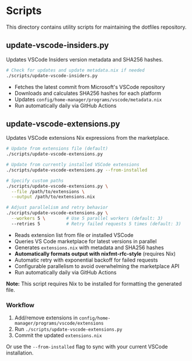 # Scripts

This directory contains utility scripts for maintaining the dotfiles repository.

## update-vscode-insiders.py

Updates VSCode Insiders version metadata and SHA256 hashes.

```bash
# Check for updates and update metadata.nix if needed
./scripts/update-vscode-insiders.py
```

- Fetches the latest commit from Microsoft's VSCode repository
- Downloads and calculates SHA256 hashes for each platform
- Updates `config/home-manager/programs/vscode/metadata.nix`
- Run automatically daily via GitHub Actions

## update-vscode-extensions.py

Updates VSCode extensions Nix expressions from the marketplace.

```bash
# Update from extensions file (default)
./scripts/update-vscode-extensions.py

# Update from currently installed VSCode extensions
./scripts/update-vscode-extensions.py --from-installed

# Specify custom paths
./scripts/update-vscode-extensions.py \
  --file /path/to/extensions \
  --output /path/to/extensions.nix

# Adjust parallelism and retry behavior
./scripts/update-vscode-extensions.py \
  --workers 5 \        # Use 5 parallel workers (default: 3)
  --retries 5          # Retry failed requests 5 times (default: 3)
```

- Reads extension list from file or installed VSCode
- Queries VS Code marketplace for latest versions in parallel
- Generates `extensions.nix` with metadata and SHA256 hashes
- **Automatically formats output with nixfmt-rfc-style** (requires Nix)
- Automatic retry with exponential backoff for failed requests
- Configurable parallelism to avoid overwhelming the marketplace API
- Run automatically daily via GitHub Actions

**Note:** This script requires Nix to be installed for formatting the generated file.

### Workflow

1. Add/remove extensions in `config/home-manager/programs/vscode/extensions`
2. Run `./scripts/update-vscode-extensions.py`
3. Commit the updated `extensions.nix`

Or use the `--from-installed` flag to sync with your current VSCode installation.
